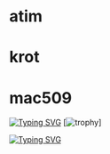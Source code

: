 # atim 
# krot
# mac509
[![Typing SVG](https://readme-typing-svg.demolab.com?font=Fira+Code&pause=1000&color=F70000&background=FFFFFF00&width=435&lines=Mac509509+krotana+%7C%23+atim)](https://github.com/KROTANA/atim/blob/123/README.md)
[![trophy](https://github-profile-trophy.vercel.app/?username=ryo-ma&theme=onedark)]

[![Typing SVG](https://readme-typing-svg.demolab.com?font=Fira+Code&size=25&duration=4000&pause=2000&color=38D4F7&background=1631FF00&center=true&vCenter=true&width=435&lines=%D0%BC%D1%8B+%D0%B0%D1%83%D1%82%D0%B8%D1%81%D1%82%D1%8B)](https://git.io/typing-svg)
